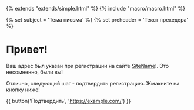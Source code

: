 {% extends "extends/simple.html" %}
{% include "macro/macro.html" %}

{% set subject   = 'Тема письма' %}
{% set preheader = 'Текст прехедера' %}

# Привет!

Ваш адрес был указан при регистрации на сайте [SiteName](https://example.com/)!. Это несомненно, были вы!

Отлично, следующий шаг - подтвердить регистрацию. Жмакните на кнопку ниже!

{{ button('Подтвердить', 'https://example.com/') }}

